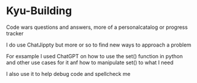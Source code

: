 # Kyu-Building
Code wars questions and answers, more of a personalcatalog or progress tracker

I do use ChatJippty but more or so to find new ways to approach a problem

For exsample I used ChatGPT on how to use the set() function in python and other use cases for it anf how to manipulate set() to what I need 


I also use it to help debug code and spellcheck me
